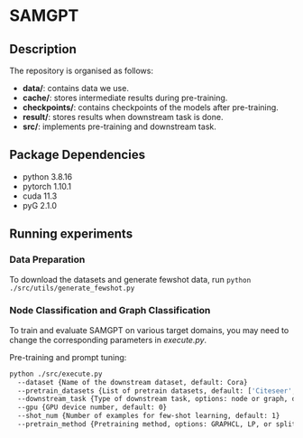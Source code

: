 # SAMGPT
## Description

The repository is organised as follows:

- **data/**: contains data we use.
- **cache/**: stores intermediate results during pre-training.
- **checkpoints/**: contains checkpoints of the models after pre-training.
- **result/**: stores results when downstream task is done.
- **src/**: implements pre-training and downstream task.

## Package Dependencies

- python 3.8.16
- pytorch 1.10.1
- cuda 11.3
- pyG 2.1.0

## Running experiments
### Data Preparation
To download the datasets and generate fewshot data, run `python ./src/utils/generate_fewshot.py`

### Node Classification and Graph Classification
To train and evaluate SAMGPT on various target domains, you may need to change the corresponding parameters in *execute.py*.

Pre-training and prompt tuning:
```bash
python ./src/execute.py 
  --dataset {Name of the downstream dataset, default: Cora} 
  --pretrain_datasets {List of pretrain datasets, default: ['Citeseer', 'Pubmed', 'Photo', 'Computers', 'FacebookPagePage', 'LastFMAsia']} 
  --downstream_task {Type of downstream task, options: node or graph, default: node}
  --gpu {GPU device number, default: 0} 
  --shot_num {Number of examples for few-shot learning, default: 1} 
  --pretrain_method {Pretraining method, options: GRAPHCL, LP, or splitLP, default: GRAPHCL}  
```

